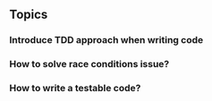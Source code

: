 
## Topics

### Introduce TDD approach when writing code
### How to solve race conditions issue?
### How to write a testable code?
